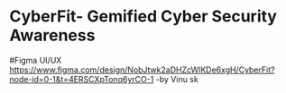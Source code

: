 

# CyberFit- Gemified Cyber Security Awareness 

#Figma UI/UX 
  https://www.figma.com/design/NobJtwk2aDHZcWlKDe6xgH/CyberFit?node-id=0-1&t=4ERSCXpTonq6yrCO-1
-by Vinu sk 
